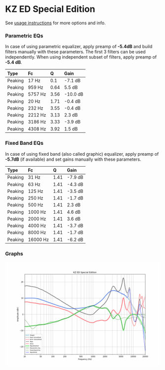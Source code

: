 # KZ ED Special Edition
See [usage instructions](https://github.com/jaakkopasanen/AutoEq#usage) for more options and info.

### Parametric EQs
In case of using parametric equalizer, apply preamp of **-5.4dB** and build filters manually
with these parameters. The first 3 filters can be used independently.
When using independent subset of filters, apply preamp of **-5.4 dB**.

| Type    | Fc      |    Q | Gain     |
|:--------|:--------|:-----|:---------|
| Peaking | 17 Hz   | 0.1  | -7.1 dB  |
| Peaking | 959 Hz  | 0.64 | 5.5 dB   |
| Peaking | 5757 Hz | 3.56 | -10.0 dB |
| Peaking | 20 Hz   | 1.71 | -0.4 dB  |
| Peaking | 232 Hz  | 3.55 | -0.4 dB  |
| Peaking | 2212 Hz | 3.13 | 2.3 dB   |
| Peaking | 3186 Hz | 3.33 | -3.9 dB  |
| Peaking | 4308 Hz | 3.92 | 1.5 dB   |

### Fixed Band EQs
In case of using fixed band (also called graphic) equalizer, apply preamp of **-5.7dB**
(if available) and set gains manually with these parameters.

| Type    | Fc       |    Q | Gain    |
|:--------|:---------|:-----|:--------|
| Peaking | 31 Hz    | 1.41 | -7.9 dB |
| Peaking | 63 Hz    | 1.41 | -4.3 dB |
| Peaking | 125 Hz   | 1.41 | -3.5 dB |
| Peaking | 250 Hz   | 1.41 | -1.7 dB |
| Peaking | 500 Hz   | 1.41 | 2.3 dB  |
| Peaking | 1000 Hz  | 1.41 | 4.6 dB  |
| Peaking | 2000 Hz  | 1.41 | 3.6 dB  |
| Peaking | 4000 Hz  | 1.41 | -3.7 dB |
| Peaking | 8000 Hz  | 1.41 | -1.7 dB |
| Peaking | 16000 Hz | 1.41 | -6.2 dB |

### Graphs
![](./KZ%20ED%20Special%20Edition.png)